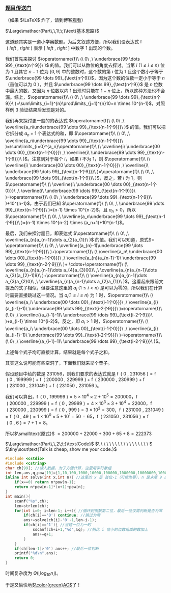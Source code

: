 ### [题目传送门](https://www.luogu.com.cn/problem/AT1483)
（如果 $\LaTeX$ 炸了，请到博客[观看](https://www.luogu.com.cn/blog/thats-me/ti-jie-at1483-1)）

$\Large\mathscr{Part\,\,1\;\;}\text{基本思路}$

这道题其实是一道小学奥数题。为后文叙述方便，所以我们设表达式 $\operatorname{f}\ (\ left \ ,\ right\ )$ 表示 $[\ left\ ,\ right\ ]$ 中数字 $1$ 出现的个数。

我们首先来探讨 $\operatorname{f}\ (\ 0\ ,\ \underbrace{99 \dots 99}_{\text{n个9}}\ )$ 的值。我们可以从数位的角度去探讨。当第 $i\ (1 \leq i \leq n)$ 位为 $1$ 且其它 $n-1$ 位为 $[0,9]$ 中的整数时，这个数的第 $i$ 位为 $1$ 且这个数小于等于 $\underbrace{99 \dots 99}_{\text{n个9}}$，因为这个数的位数一定小于等于 $n$（首位可以为 $0$ ），并且 $\underbrace{99 \dots 99}_{\text{n个9}}$ 是 $n$ 位数中最大的数，又因为 $n$ 位数以内 $1$ 出现时只能在 $1-n$ 位上，所以这种方法也不会漏。综上，$\operatorname{f}\ (\ 0\ ,\ \underbrace{99 \dots 99}_{\text{n个9}}\ )=\sum\limits_{i=1}^{n}\prod\limits_{j=1}^{n}10=n  \times 10^{n-1}$，对照样例 $3$ 验证结果后发现是对的。

我们再来探讨更一般的的表达式 $\operatorname{f}\ (\ 0\ ,\ \overline{a_n\underbrace{99 \dots 99}_{\text{n-1个9}}}\ )$ 的值。我们可以把它拆分成 $a_n+1$ 个表达式的和，即 $\operatorname{f}\ (\ 0\ ,\ \overline{a_n\underbrace{99 \dots 99}_{\text{n-1个9}}}\ )=\sum\limits_{i=0}^{a_n}\operatorname{f}\ (\ \overline{i\ \underbrace{00 \dots 00}_{\text{n-1个0}}}\ ,\ \overline{i\ \underbrace{99 \dots 99}_{\text{n-1个9}}}\ )$。注意到对于每个 $i$，如果 $i$ 不为 $1$，则 $\operatorname{f}\ (\ \overline{i\ \underbrace{00 \dots 00}_{\text{n-1个0}}}\ ,\ \overline{i\ \underbrace{99 \dots 99}_{\text{n-1个9}}}\ )=\operatorname{f}\ (\ 0\ ,\ \underbrace{99 \dots 99}_{\text{n-1个9}}\ )$，反之，若 $i$ 为 $1$，则 $\operatorname{f}\ (\ \overline{i\ \underbrace{00 \dots 00}_{\text{n-1个0}}}\ ,\ \overline{i\ \underbrace{99 \dots 99}_{\text{n-1个9}}}\ )=\operatorname{f}\ (\ 0\ ,\ \underbrace{99 \dots 99}_{\text{n-1个9}}\ )+10^{n-1}$，由于我们已知 $\operatorname{f}\ (\ 0\ ,\ \underbrace{99 \dots 99}_{\text{n-1个9}}\ )=(n-1) \times 10^{n-2}$，且 $a_n > 0$，所以  $\operatorname{f}\ (\ 0\ ,\ \overline{a_n\underbrace{99 \dots 99}_{\text{n-1个9}}}\ )=(n-1) \times 10^{n-2} \times (a_n+1)+10^{n-1}$。

最后，我们来探讨题目，即表达式 $\operatorname{f}\ (\ 0\ ,\ \overline{a_{n}a_{n-1}\dots a_{2}a_{1}}\ )$ 的值。我们可以知道，原式$= \operatorname{f}\ (\ 0\ ,\ \overline{(a_{n}-1)\underbrace{99 \dots 99}_{\text{n-1个9}}}\ )+\operatorname{f}\ (\ \overline{a_n\ \underbrace{00 \dots 00}_{\text{n-1个0}}}\ ,\ \overline{a_{n}(a_{n-1}-1)\ \underbrace{99 \dots 99}_{\text{n-2个9}}}\ )+ \cdots+\operatorname{f}\ (\ \overline{a_{n}a_{n-1}\dots a_{4}a_{3}00}\ ,\ \overline{a_{n}a_{n-1}\dots a_{3}(a_{2}-1)9}\ )+\operatorname{f}\ (\ \overline{a_{n}a_{n-1}\dots a_{3}a_{2}0}\ ,\ \overline{a_{n}a_{n-1}\dots a_{2}a_{1}}\ )$，这看起来跟前文提及的式子相似，但要注意这里的 $a_i\ (1\leq i <n)$ 是可以为零的，所以我们在计算时需要直接跳过这一情况。当 $a_i(1\leq i \leq n)$ 为 $1$ 时，$\operatorname{f}\ (\ \overline{a_i\ \underbrace{00 \dots 00}_{\text{i-1个0}}}\ ,\ \overline{a_{i}(a_{i-1}-1)\ \underbrace{99 \dots 99}_{\text{i-2个9}}}\ )=\operatorname{f}\ (\ 0\ ,\ \overline{(a_{i-1}-1)\ \underbrace{99 \dots 99}_{\text{i-2个9}}}\ )+a_{i-1} \times 10^{i-2}$，反之，即 $a_i>1$ 时，$\operatorname{f}\ (\ \overline{a_i\ \underbrace{00 \dots 00}_{\text{i-1个0}}}\ ,\ \overline{a_{i}(a_{i-1}-1)\ \underbrace{99 \dots 99}_{\text{i-2个9}}}\ )=\operatorname{f}\ (\ 0\ ,\ \overline{(a_{i-1}-1)\ \underbrace{99 \dots 99}_{\text{i-2个9}}}\ )$。

上述每个式子均可直接计算，结果就是每个式子之和。

其实这么说可能有些空洞了，下面我们就来举个栗子。

假设题目中给的数是 $231056$，则我们要求的表达式就是 $\operatorname{f}\ (\ 0\ ,\ 231056\ )=\operatorname{f}\ (\ 0\ ,\ 199999\ )+\operatorname{f}\ (\ 200000\ ,\ 229999\ )+\operatorname{f}\ (\ 230000\ ,\ 230999\ )+\operatorname{f}\ (\ 231000\ ,\ 231049\ )+\operatorname{f}\ (\ 231050\ ,\ 231056\ )$。

我们可以算出，$\operatorname{f}\ (\ 0\ ,\ 199999\ )=5 \times 10^4 \times 2+10^5=200000$，$\operatorname{f}\ (\ 200000\ ,\ 229999\ )=\operatorname{f}\ (\ 0\ ,\ 29999\ )=4 \times 10^3 \times 3+10^4=22000$，$\operatorname{f}\ (\ 230000\ ,\ 230999\ )=\operatorname{f}\ (\ 0\ ,\ 999\ )=3 \times 10^2=300$，$\operatorname{f}\ (\ 231000\ ,\ 231049\ )=\operatorname{f}\ (\ 0\ ,\ 49\ )=1 \times 10^0 \times 5+10^1+50=65$，$\operatorname{f}\ (\ 231050\ ,\ 231056\ )=\operatorname{f}\ (\ 0\ ,\ 6\ )=7+1=8$。

所以$\small\text{原式}$ $=200000+22000+300+65+8=222373$

$\Large\mathscr{Part\,\,2\;\;}\text{Code}$ $\ \ \ \ \ \ \ \ \ \ \ \ \ \ \ \ \ \ $ $\tiny\sout\text{Talk is cheap, show me your code.}$

```cpp
#include <cstdio>
#include <cstring>
char ch[99]; //读入数据，为了方便计算，这里用字符数组
int len,ans,q,pow[10]={1,10,100,1000,10000,100000,1000000,10000000,100000000,1000000000}; //这里预处理出 10 的 i 次方
inline int solve(int x,int n){ //这里的 x 是 首位-1（可能为零），n 是末尾 9 的个数
	if(x==0) return n*pow[n-1];
	return n*pow[n-1]*(x+1)+pow[n];
}
int main(){
	scanf("%s",ch);
	len=strlen(ch);
	for(int i=0; i<len-1; i++){ //循环到倒数第二位，最后一位仅需判断是否为零
		if(ch[i]=='0') continue; //跳过为零
		ans+=solve(ch[i]-'0'-1,len-i-1);
		if(ch[i]=='1'){ //当这一位为一时
			sscanf(ch+i+1,"%d",&q); //把比 i 位小的位数组成的数加上
			ans+=q+1;
		}
	}
	if(ch[len-1]>'0') ans++; //最后一位判断
	printf("%d\n",ans);
	return 0;
}
```
时间复杂度为 $\Theta(\lfloor\log_{10}n\rfloor)$。

于是又愉快地[$\color{green}AC$](https://www.luogu.com.cn/record/32984262)了！